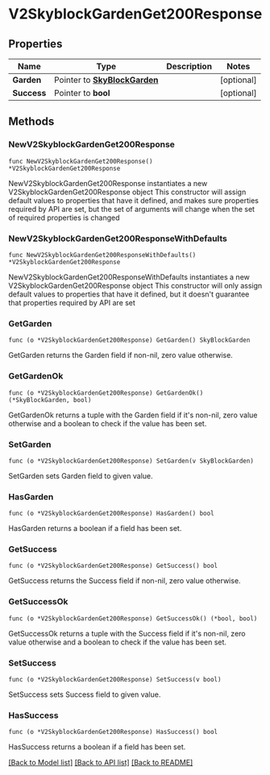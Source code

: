 # V2SkyblockGardenGet200Response

## Properties

Name | Type | Description | Notes
------------ | ------------- | ------------- | -------------
**Garden** | Pointer to [**SkyBlockGarden**](SkyBlockGarden.md) |  | [optional] 
**Success** | Pointer to **bool** |  | [optional] 

## Methods

### NewV2SkyblockGardenGet200Response

`func NewV2SkyblockGardenGet200Response() *V2SkyblockGardenGet200Response`

NewV2SkyblockGardenGet200Response instantiates a new V2SkyblockGardenGet200Response object
This constructor will assign default values to properties that have it defined,
and makes sure properties required by API are set, but the set of arguments
will change when the set of required properties is changed

### NewV2SkyblockGardenGet200ResponseWithDefaults

`func NewV2SkyblockGardenGet200ResponseWithDefaults() *V2SkyblockGardenGet200Response`

NewV2SkyblockGardenGet200ResponseWithDefaults instantiates a new V2SkyblockGardenGet200Response object
This constructor will only assign default values to properties that have it defined,
but it doesn't guarantee that properties required by API are set

### GetGarden

`func (o *V2SkyblockGardenGet200Response) GetGarden() SkyBlockGarden`

GetGarden returns the Garden field if non-nil, zero value otherwise.

### GetGardenOk

`func (o *V2SkyblockGardenGet200Response) GetGardenOk() (*SkyBlockGarden, bool)`

GetGardenOk returns a tuple with the Garden field if it's non-nil, zero value otherwise
and a boolean to check if the value has been set.

### SetGarden

`func (o *V2SkyblockGardenGet200Response) SetGarden(v SkyBlockGarden)`

SetGarden sets Garden field to given value.

### HasGarden

`func (o *V2SkyblockGardenGet200Response) HasGarden() bool`

HasGarden returns a boolean if a field has been set.

### GetSuccess

`func (o *V2SkyblockGardenGet200Response) GetSuccess() bool`

GetSuccess returns the Success field if non-nil, zero value otherwise.

### GetSuccessOk

`func (o *V2SkyblockGardenGet200Response) GetSuccessOk() (*bool, bool)`

GetSuccessOk returns a tuple with the Success field if it's non-nil, zero value otherwise
and a boolean to check if the value has been set.

### SetSuccess

`func (o *V2SkyblockGardenGet200Response) SetSuccess(v bool)`

SetSuccess sets Success field to given value.

### HasSuccess

`func (o *V2SkyblockGardenGet200Response) HasSuccess() bool`

HasSuccess returns a boolean if a field has been set.


[[Back to Model list]](../README.md#documentation-for-models) [[Back to API list]](../README.md#documentation-for-api-endpoints) [[Back to README]](../README.md)


